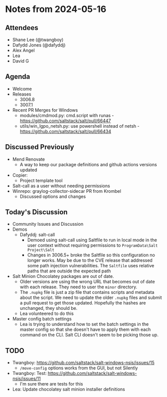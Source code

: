 # Notes from 2024-05-16

## Attendees
- Shane Lee (@twangboy)
- Dafydd Jones (@dafyddj)
- Alex Angel
- Lea
- David G

## Agenda
- Welcome
- Releases
  - 3006.8
  - 3007.1
- Recent PR Merges for Windows
  - modules/cmdmod.py:
    cmd.script with runas - https://github.com/saltstack/salt/pull/66447
  - utils/win_lgpo_netsh.py:
    use powershell instead of netsh - https://github.com/saltstack/salt/pull/66434

## Discussed Previously
- Mend Renovate
  -  A way to keep our package definitions and github actions versions updated
- Copier:
  - Project template tool
- Salt-call as a user without needing permissions
- Winrepo: graylog-collector-sidecar PR from Krombel
  - Discussed options and changes

## Today's Discussion
- Community Issues and Discussion
- Demos
  - Dafyddj: salt-call
    - Demoed using salt-call using Saltfile to run in local mode in the user
      context without requiring permissions to `ProgramData\Salt Project\Salt`
    - Changes in 3006.5+ broke the Saltfile so this configuration no longer
      works. May be due to the CVE release that addressed some path injection
      vulnerabilities. The `Saltfile` uses relative paths that are outside the
      expected path
- Salt Minion Chocolatey packages are out of date.
  - Older versions are using the wrong URL that becomes out of date with each
    release. They need to user the `minor` directory.
  - The `.nupkg` file is just a zip file that contains scripts and metadata
    about the script. We need to update the older `.nupkg` files and submit a
    pull request to get those updated. Hopefully the hashes are unchanged, they
    should be.
  - Lea volunteered to do this
- Master config batch settings
  - Lea is trying to understand how to set the batch settings in the master
    config so that she doesn't have to apply them with each command on the CLI.
    Salt CLI doesn't seem to be picking those up.

## TODO
- Twangboy: https://github.com/saltstack/salt-windows-nsis/issues/15
  - `/move-config` options works from the GUI, but not Silently
- Twangboy: Test: https://github.com/saltstack/salt-windows-nsis/issues/11
  - I'm sure there are tests for this
- Lea: Update chocolatey salt minion installer definitions
